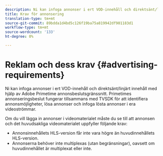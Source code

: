 ```yaml
---
description: Ni kan infoga annonser i ert VOD-innehåll och direktsänt/linjärt innehåll med hjälp av Adobe Primetime annonsbeslutsgränssnitt. Primetimes annonseringsbeslut fungerar tillsammans med TVSDK för att identifiera annonsmöjligheter, lösa annonser och infoga lösta annonser i era videoströmmar.
title: Krav för annonsering
translation-type: tm+mt
source-git-commit: 89bdda1d4bd5c126f19ba75a819942df901183d1
workflow-type: tm+mt
source-wordcount: '133'
ht-degree: 0%

---
```



# Reklam och dess krav {#advertising-requirements}

Ni kan infoga annonser i ert VOD-innehåll och direktsänt/linjärt innehåll med hjälp av Adobe Primetime annonsbeslutsgränssnitt. Primetimes annonseringsbeslut fungerar tillsammans med TVSDK för att identifiera annonsmöjligheter, lösa annonser och infoga lösta annonser i era videoströmmar.

<!--<a id="section_282A8000A8BF4860A24F0D3F1A19BC9E"></a>-->

Om du vill lägga in annonser i videomaterialet måste du se till att annonsen och det huvudsakliga videomaterialet uppfyller följande krav:

* Annonsinnehållets HLS-version får inte vara högre än huvudinnehållets HLS-version.
* Annonserna behöver inte multiplexas (utan begränsningar), oavsett om huvudinnehållet är multiplexat eller inte.